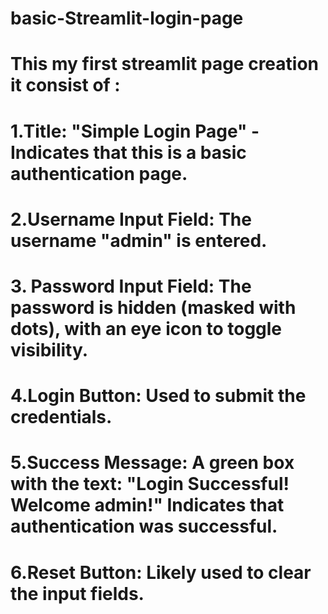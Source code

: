 # basic-Streamlit-login-page



# This my first streamlit page creation it consist of :

# 1.Title: "Simple Login Page" - Indicates that this is a basic authentication page.
# 2.Username Input Field: The username "admin" is entered.
# 3. Password Input Field: The password is hidden (masked with dots), with an eye icon to toggle visibility.
# 4.Login Button: Used to submit the credentials.
# 5.Success Message: A green box with the text: "Login Successful! Welcome admin!" Indicates that authentication was successful.
# 6.Reset Button: Likely used to clear the input fields.
